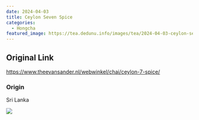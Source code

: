 ```yaml
---
date: 2024-04-03
title: Ceylon Seven Spice
categories:
  - Hongcha
featured_image: https://tea.dedunu.info/images/tea/2024-04-03-ceylon-seven-spice-1.jpeg
---
```


## Original Link

<https://www.theevansander.nl/webwinkel/chai/ceylon-7-spice/>

### Origin

Sri Lanka

![](https://tea.dedunu.info/images/tea/2024-04-03-ceylon-seven-spice-2.jpeg)